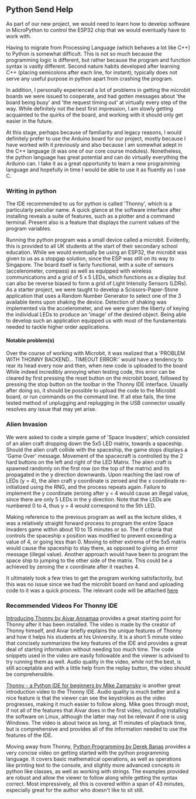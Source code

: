 ## Python Send Help

As part of our new project, we would need to learn how to develop software in MicroPython to control the ESP32 chip that we would eventually have to work with.

Having to migrate from Processing Language (which behaves a lot like C++) to Python is somewhat difficult. This is not so much because the programming logic is different, but rather because the program and function syntax is vastly different. Second nature habits developed after learning C++ (placing semicolons after each line, for instant), typically does not serve any useful purpose in python apart from crashing the program.

In addition, I personally experienced a lot of problems in getting the microbit boards we were issued to cooperate, and had gotten messages about 'the board being busy' and 'the request timing out' at virtually every step of the way. While definitely not the best first impression, I am slowly getting acquainted to the quirks of the board, and working with it should only get easier in the future.

At this stage, perhaps because of familiarity and legacy reasons, I would definitely prefer to use the Arduino board for our project, mostly because I have worked with it previously and also because I am somewhat adept in the C++ language (it was one of our core course modules). Nonetheless, the python language has great potential and can do virtually everything the Arduino can. I take it as a great opportunity to learn a new programming language and hopefully in time I would be able to use it as fluently as I use C.

### Writing in python

The IDE recommended to us for python is called 'Thonny', which is a particularly peculiar name. A quick glance at the software interface after installing reveals a suite of features, such as a plotter and a command terminal. Present also is a feature that displays the current values of the program variables.

Running the python program was a small device called a microbit. Evidently, this is provided to all UK students at the start of their secondary school education. While we would eventually be using an ESP32, the microbit was given to us as a stopgap solution, since the ESP was still on its way to Singapore. The board itself is fairly functional, with a suite of sensors (accelerometer, compass) as well as equipped with wireless communications and a grid of 5 x 5 LEDs, which functions as a display but can also be reverse biased to form a grid of Light Intensity Sensors (LDRs). As a starter project, we were taught to develop a Scissors-Paper-Stone application that uses a Random Number Generator to select one of the 3 available items upon shaking the device. Detection of shaking was implemented via the accelerometer, and we were given the liberty of keying the individual LEDs to produce an 'image' of the desired object. Being able to develop such an application equipped us with most of the fundamentals needed to tackle higher order applications.

#### Notable problem(s)
Over the course of working with Microbit, it was  realized that a 'PROBLEM WITH THONNY BACKEND... TIMEOUT ERROR:' would have a tendency to rear its head every now and then, when new code is uploaded to the board While indeed incredibly annoying when testing code, this error can be cleared by first pressing the reset button on the microbit board, followed by pressing the stop button on the toolbar in the Thonny IDE interface. Usually after doing so, it should be possible to upload the code to the Microbit board, or run commands on the command line. If all else fails, the time tested method of unplugging and replugging in the USB connector usually resolves any issue that may yet arise.


### Alien Invasion
We were asked to code a simple game of 'Space Invaders', which consisted of an alien craft dropping down the 5x5 LED matrix, towards a spaceship. Should the alien craft collide with the spaceship, the game stops displays a 'Game Over' message. Movement of the spacecraft is controlled by the 2 hard buttons on the left and right of the LED Matrix. The alien craft is spawned randomly on the first row (on the top of the matrix) and its propagated in the y direction downwards. Upon reaching the last row of LEDs (y = 4), the alien craft y coordinate is zeroed and the x coordinate re-initialized using the RNG, and the process repeats again. Failure to implement the y coordinate zeroing after y = 4 would cause an illegal value, since there are only 5 LEDs in the y direction. Note that the LEDs are numbered 0 to 4, thus y = 4 would correspond to the 5th LED.

Making reference to the previous program as well as the lecture slides, it was a relatively straight forward process to program the entire Space Invaders game within about 10 to 15 minutes or so. The if criteria that controls the spaceship x position was modified to prevent exceeding a value of 4, or going less than 0. Moving to either extrema of the 5x5 matrix would cause the spaceship to stay there, as opposed to giving an error message (illegal value). Another approach would have been to program the space ship to jumping to the other side of the matrix. This could be a achieved by zeroing the x coordinate after it reaches 4.

It ultimately took a few tries to get the program working satisfactorily, but this was no issue since we had the microbit board on hand and uploading code to it was a quick process. The relevant code will be attached [here](https://github.com/Tristan-Technologies/EASem2Help/blob/master/Python_Code_and_Reviews/python_space_invaders.py.)

### Recommended Videos For Thonny IDE

[Introducing Thonny by Aivar Annamaa](https://www.youtube.com/watch?v=nwIgxrXP-X4) provides a great starting point for Thonny after it has been installed. The video is made by the creator of Thonny himself, and Aivar briefly explains the unique features of Thonny and how it helps his students at his University. It is a short 5 minute video that concisely summarizes the key features of the IDE and provides a great deal of starting information without needing too much time. The code snippets used in the video are easily followable and the viewer is advised to try running them as well. Audio quality in the video, while not the best, is still acceptable and with a little help from the replay button, the video should be comprehensible.

[Thonny - a Python IDE for beginners by Mike Zamansky](https://www.youtube.com/watch?v=lWaCl0WjNZI) is another great introduction video to the Thonny IDE. Audio quality is much better and a nice feature is that the viewer can see the keystrokes as the video progresses, making it much easier to follow along. Mike goes through most, if not all of the features that Aivar does in the first video, including installing the software on Linux, although the latter may not be relevant if one is usig Windows. The video is about twice as long, at 11 minutes of playback time, but is comprehensive and provides all of the information needed to use the features of the IDE.

Moving away from Thonny, [Python Programming by Derek Banas](https://www.youtube.com/watch?v=N4mEzFDjqtA) provides a very concise video on getting started with the python programming language. It covers basic mathematical operations, as well as operations like printing text to the console, and slightly more advanced concepts in python like classes, as well as working with strings. The examples provided are robust and allow the viewer to follow along while getting the syntax correct. Most impressively, all this is covered within a span of 43 minutes, especially great for the author who doesn't like to sit still.
